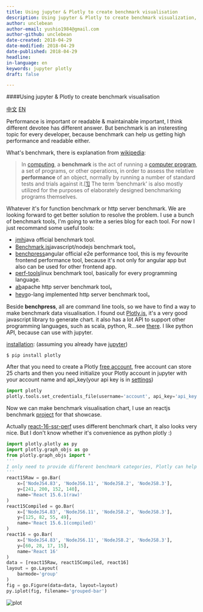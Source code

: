 ```yaml
---
title: Using jupyter & Plotly to create benchmark visualisation
description: Using jupyter & Plotly to create benchmark visualization, unquote splicing.
author: unclebean
author-email: yushio1984@gmail.com
author-github: unclebean
date-created: 2018-04-29
date-modified: 2018-04-29
date-published: 2018-04-29
headline:
in-language: en
keywords: jupyter plotly 
draft: false

---
```


####Using jupyter & Plotly to create benchmark visualisation

[中文](https://unclebean.github.io/performance-chart.html) [EN](https://unclebean.github.io/performance-chart_en.html)

Performance is important or readable & maintainable important, I think different devotee has different answer. But benchmark is an insteresting topic for every developer, because benchmark can help us getting high performance and readable either.

What's benchmark, there is explanation from [wikipedia](https://en.wikipedia.org/wiki/Benchmark_(computing)):

> In [computing](https://en.wikipedia.org/wiki/Computing), a **benchmark** is the act of running a [computer program](https://en.wikipedia.org/wiki/Computer_program), a set of programs, or other operations, in order to assess the relative **performance** of an object, normally by running a number of standard tests and trials against it.[[1\]](https://en.wikipedia.org/wiki/Benchmark_(computing)#cite_note-1) The term 'benchmark' is also mostly utilized for the purposes of elaborately designed benchmarking programs themselves.

Whatever it's for function benchmark or http server benchmark. We are looking forward to get better solution to resolve the problem. I use a bunch of benchmark tools, I'm going to write a series blog for each tool. For now I just recommand some useful tools:

- [jmh](http://openjdk.java.net/projects/code-tools/jmh/)java official benchmark tool.
- [Benchmark.js](https://benchmarkjs.com/)javascript/nodejs benchmark tool。
- [benchpress](https://github.com/angular/angular/tree/master/packages/benchpress)angular official e2e performance tool, this is my fevourite frontend performance tool, because it's not only for angular app but also can be used for other frontend app.
- [perf-tools](https://github.com/brendangregg/perf-tools)linux benchmark tool, basically for every programming language.
- [ab](https://httpd.apache.org/docs/2.4/programs/ab.html)apache http server benchmark tool。
- [hey](https://github.com/rakyll/hey)go-lang implemented http server benchmark tool。

Beside **benchpress**, all are command line tools, so we have to find a way to make benchmark data visualisation. I found out [Plotly.js](https://plot.ly/javascript/), it's a very good javascript library to generate chart. it also has a lot API to support other programming languages, such as scala, python, R…see [there](https://plot.ly/api/). I like python API, because can use with jupyter.

[installation](https://plot.ly/python/getting-started/): (assuming you already have [jupyter](http://jupyter.org))

```shell
$ pip install plotly 
```

After that you need to create a Plotly [free account](https://plot.ly/feed/), free account can store 25 charts and then you need initialize your Plotly account in jupyter with your account name and api_key(your api key is in [settings](https://plot.ly/settings/api))

```python
import plotly
plotly.tools.set_credentials_file(username='account', api_key='api_key')
```

Now we can make benchmark visualisation chart, I use an reactjs benchmark [project](https://github.com/aickin/react-16-ssr-perf/tree/new-prod-mode-15) for that showcase.

Actually [react-16-ssr-perf](https://github.com/aickin/react-16-ssr-perf/tree/new-prod-mode-15) uses different benchmark chart, it also looks very nice. But I don't know whether it's convenience as python plotly :)

```python
import plotly.plotly as py
import plotly.graph_objs as go
from plotly.graph_objs import *
'''
I only need to provide different benchmark categories, Plotly can help to generate a beauty chart for me!
'''
react15Raw = go.Bar(
    x=['NodeJS4.83', 'NodeJS6.11', 'NodeJS8.2', 'NodeJS8.3'],
    y=[241, 200, 152, 140],
    name='React 15.6.1(raw)'
)
react15Compiled = go.Bar(
    x=['NodeJS4.83', 'NodeJS6.11', 'NodeJS8.2', 'NodeJS8.3'],
    y=[125, 82, 55, 49],
    name='React 15.6.1(compiled)'
)
react16 = go.Bar(
    x=['NodeJS4.83', 'NodeJS6.11', 'NodeJS8.2', 'NodeJS8.3'],
    y=[60, 28, 17, 15],
    name='React 16'
)
data = [react15Raw, react15Compiled, react16]
layout = go.Layout(
    barmode='group'
)
fig = go.Figure(data=data, layout=layout)
py.iplot(fig, filename='grouped-bar')
```

![plot](https://unclebean.github.io/images/newplot.png)